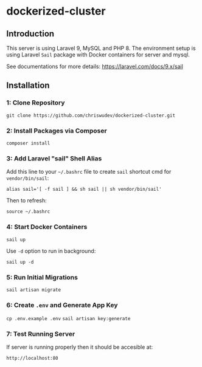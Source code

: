 # dockerized-cluster

## Introduction

This server is using Laravel 9, MySQL and PHP 8. The environment setup is using Laravel `Sail` package with Docker containers for server and mysql.

See documentations for more details: https://laravel.com/docs/9.x/sail

## Installation

### 1: Clone Repository

```git clone https://github.com/chriswudev/dockerized-cluster.git```

### 2: Install Packages via Composer

```composer install```

### 3: Add Laravel "sail" Shell Alias

Add this line to your `~/.bashrc` file to create `sail` shortcut cmd for `vendor/bin/sail`:

```alias sail='[ -f sail ] && sh sail || sh vendor/bin/sail'```

Then to refresh:

```source ~/.bashrc```

### 4: Start Docker Containers

```sail up```

Use `-d` option to run in background:

```sail up -d```

### 5: Run Initial Migrations

```sail artisan migrate```

### 6: Create `.env` and Generate App Key

```cp .env.example .env```
```sail artisan key:generate```

### 7: Test Running Server

If server is running properly then it should be accesible at:

```http://localhost:80```
